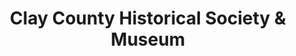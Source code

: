 ---
layout: repo
title: "Clay County Historical Society & Museum"
id: 11291
permalink: repos/11291/
---